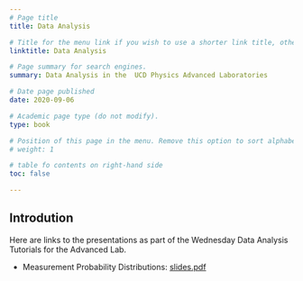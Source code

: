 ```yaml
---
# Page title
title: Data Analysis

# Title for the menu link if you wish to use a shorter link title, otherwise remove this option.
linktitle: Data Analysis

# Page summary for search engines.
summary: Data Analysis in the  UCD Physics Advanced Laboratories

# Date page published
date: 2020-09-06

# Academic page type (do not modify).
type: book

# Position of this page in the menu. Remove this option to sort alphabetically.
# weight: 1

# table fo contents on right-hand side
toc: false

---
```


## Introdution
Here are links to the presentations as part of the Wednesday Data Analysis Tutorials for the Advanced Lab.

* Measurement Probability Distributions: [slides.pdf](https://veritas.ucd.ie/~quinn/labs_master/docs/2020/DA/Measurement_Probability_Distributions.pdf) 




